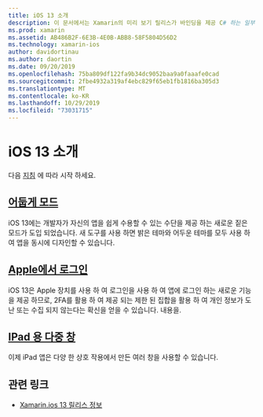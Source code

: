 ```yaml
---
title: iOS 13 소개
description: 이 문서에서는 Xamarin의 미리 보기 릴리스가 바인딩을 제공 C# 하는 일부 IOS 13 api에 대 한 개략적인 설명을 제공 합니다.
ms.prod: xamarin
ms.assetid: AB486B2F-6E3B-4E0B-ABB8-58F5804D56D2
ms.technology: xamarin-ios
author: davidortinau
ms.author: daortin
ms.date: 09/20/2019
ms.openlocfilehash: 75ba809df122fa9b34dc9052baa9a0faaafe0cad
ms.sourcegitcommit: 2fbe4932a319af4ebc829f65eb1fb1816ba305d3
ms.translationtype: MT
ms.contentlocale: ko-KR
ms.lasthandoff: 10/29/2019
ms.locfileid: "73031715"
---
```

# <a name="introduction-to-ios-13"></a>iOS 13 소개

다음 [지침](~/ios/platform/ios13/get-started.md) 에 따라 시작 하세요.

## <a name="dark-modedark-modemd"></a>[어둡게 모드](dark-mode.md)

iOS 13에는 개발자가 자신의 앱을 쉽게 수용할 수 있는 수단을 제공 하는 새로운 짙은 모드가 도입 되었습니다. 새 도구를 사용 하면 밝은 테마와 어두운 테마를 모두 사용 하 여 앱을 동시에 디자인할 수 있습니다.

## <a name="sign-in-with-applesign-inmd"></a>[Apple에서 로그인](sign-in.md)

iOS 13은 Apple 장치를 사용 하 여 로그인을 사용 하 여 앱에 로그인 하는 새로운 기능을 제공 하므로, 2FA를 활용 하 여 제공 되는 제한 된 집합을 활용 하 여 개인 정보가 도난 또는 수집 되지 않는다는 확신을 얻을 수 있습니다. 내용을.

## <a name="multiple-windows-for-ipadmulti-window-ipadmd"></a>[IPad 용 다중 창](multi-window-ipad.md)

이제 iPad 앱은 다양 한 상호 작용에서 만든 여러 창을 사용할 수 있습니다.

## <a name="related-links"></a>관련 링크

- [Xamarin.ios 13 릴리스 정보](/xamarin/ios/release-notes/13/13.0)
